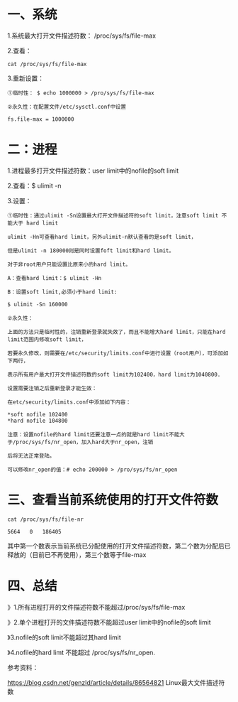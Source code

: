 # 一、系统

   1.系统最大打开文件描述符数： /proc/sys/fs/file-max

   2.查看：
   
    cat /proc/sys/fs/file-max

   3.重新设置：

    ①临时性： $ echo 1000000 > /pro/sys/fs/file-max

    ②永久性：在配置文件/etc/sysctl.conf中设置

    fs.file-max = 1000000


# 二：进程

  1.进程最多打开文件描述符数：user limit中的nofile的soft limit

  2.查看：$ ulimit -n

  3.设置：

    ①临时性：通过ulimit -Sn设置最大打开文件描述符的soft limit，注意soft limit 不能大于 hard limit
    
    ulimit -Hn可查看hard limit，另外ulimit-n默认查看的是soft limit，
    
    但是ulimit -n 180000则是同时设置foft limit和hard limit。
   
    对于非root用户只能设置比原来小的hard limit。

    A：查看hard limit：$ ulimit -Hn

    B：设置soft limit,必须小于hard limit:

    $ ulimit -Sn 160000

    ②永久性：
    
    上面的方法只是临时性的，注销重新登录就失效了，而且不能增大hard limit，只能在hard limit范围内修改soft limit，
    
    若要永久修改，则需要在/etc/security/limits.conf中进行设置（root用户），可添加如下两行，
    
    表示所有用户最大打开文件描述符数的soft limit为102400，hard limit为1040800.
    
    设置需要注销之后重新登录才能生效：

    在etc/security/limits.conf中添加如下内容：
     
    *soft nofile 102400
    *hard nofile 104800

    注意：设置nofile的hard limit还要注意一点的就是hard limit不能大于/proc/sys/fs/nr_open，加入hard大于nr_open，注销                        
    
    后将无法正常登陆。

    可以修改nr_open的值：# echo 200000 > /pro/sys/fs/nr_open
    
             
 # 三、查看当前系统使用的打开文件符数

    cat /proc/sys/fs/file-nr

    5664   0   186405

   其中第一个数表示当前系统已分配使用的打开文件描述符数，第二个数为分配后已释放的（目前已不再使用），第三个数等于file-max 

# 四、总结

  》1.所有进程打开的文件描述符数不能超过/proc/sys/fs/file-max

  》2.单个进程打开的文件描述符数不能超过user limit中的nofile的soft limit

  》3.nofile的soft limit不能超过其hard limit

  》4.nofile的hard limt 不能超过 /proc/sys/fs/nr_open.
  
  
参考资料：

https://blog.csdn.net/genzld/article/details/86564821   Linux最大文件描述符数
